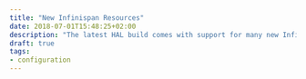 ```yaml
---
title: "New Infinispan Resources"
date: 2018-07-01T15:48:25+02:00
description: "The latest HAL build comes with support for many new Infinispan resources such as remote cache container and new store implementations."
draft: true
tags:
- configuration
---
```

